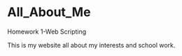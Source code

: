 # All_About_Me
Homework 1-Web Scripting

This is my website all about my interests and school work. 
